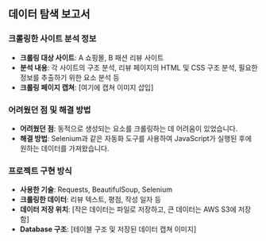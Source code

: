 ## 데이터 탐색 보고서

### 크롤링한 사이트 분석 정보

- **크롤링 대상 사이트**: A 쇼핑몰, B 패션 리뷰 사이트
- **분석 내용**: 각 사이트의 구조 분석, 리뷰 페이지의 HTML 및 CSS 구조 분석, 필요한 정보를 추출하기 위한 요소 분석 등
- **크롤링 페이지 캡쳐**: [여기에 캡쳐 이미지 삽입]

### 어려웠던 점 및 해결 방법

- **어려웠던 점**: 동적으로 생성되는 요소를 크롤링하는 데 어려움이 있었습니다.
- **해결 방법**: Selenium과 같은 자동화 도구를 사용하여 JavaScript가 실행된 후에 원하는 데이터를 가져왔습니다.

### 프로젝트 구현 방식

- **사용한 기술**: Requests, BeautifulSoup, Selenium
- **크롤링한 데이터**: 리뷰 텍스트, 평점, 작성 일자 등
- **데이터 저장 위치**: [작은 데이터는 파일로 저장하고, 큰 데이터는 AWS S3에 저장함]
- **Database 구조**: [테이블 구조 및 저장된 데이터 캡쳐 이미지]
